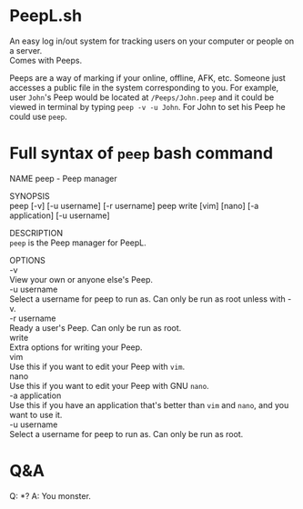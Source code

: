 # PeepL.sh
An easy log in/out system for tracking users on your computer or people on a server.<br/>
Comes with Peeps.

Peeps are a way of marking if your online, offline, AFK, etc. Someone just accesses a public file in the system corresponding to you. For example, user `John`'s Peep would be located at `/Peeps/John.peep` and it could be viewed in terminal by typing `peep -v -u John`. For John to set his Peep he could use `peep`.

# Full syntax of `peep` bash command

NAME
	peep - Peep manager

SYNOPSIS<br/>
	peep [-v] [-u username] [-r username]
	peep write [vim] [nano] [-a application] [-u username]

DESCRIPTION<br/>
		`peep` is the Peep manager for PeepL.

OPTIONS<br/>
		-v<br/>
			View your own or anyone else's Peep.<br/>
		-u username<br/>
			Select a username for peep to run as. Can only be run as root unless with -v.<br/>
		-r username<br/>
			Ready a user's Peep. Can only be run as root.<br/>
		write<br/>
			Extra options for writing your Peep.<br/>
			vim<br/>
				Use this if you want to edit your Peep with `vim`.<br/>
			nano<br/>
				Use this if you want to edit your Peep with GNU `nano`.<br/>
			-a application<br/>
				Use this if you have an application that's better than `vim` and `nano`, and you want to use it.<br/>
			-u username<br/>
				Select a username for peep to run as. Can only be run as root.

# Q&A
Q: *?
A: You monster.
